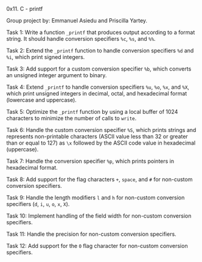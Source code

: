 0x11. C - printf

Group project by: Emmanuel Asiedu and Priscilla Yartey.

Task 1:
Write a function `_printf` that produces output according to a format string. It should handle conversion specifiers `%c`, `%s`, and `%%`.

Task 2:
Extend the `_printf` function to handle conversion specifiers `%d` and `%i`, which print signed integers.

Task 3:
Add support for a custom conversion specifier `%b`, which converts an unsigned integer argument to binary.

Task 4:
Extend `_printf` to handle conversion specifiers `%u`, `%o`, `%x`, and `%X`, which print unsigned integers in decimal, octal, and hexadecimal format (lowercase and uppercase).

Task 5:
Optimize the `_printf` function by using a local buffer of 1024 characters to minimize the number of calls to `write`.

Task 6:
Handle the custom conversion specifier `%S`, which prints strings and represents non-printable characters (ASCII value less than 32 or greater than or equal to 127) as `\x` followed by the ASCII code value in hexadecimal (uppercase).

Task 7:
Handle the conversion specifier `%p`, which prints pointers in hexadecimal format.

Task 8:
Add support for the flag characters `+`, `space`, and `#` for non-custom conversion specifiers.

Task 9:
Handle the length modifiers `l` and `h` for non-custom conversion specifiers (`d`, `i`, `u`, `o`, `x`, `X`).

Task 10:
Implement handling of the field width for non-custom conversion specifiers.

Task 11:
Handle the precision for non-custom conversion specifiers.

Task 12:
Add support for the `0` flag character for non-custom conversion specifiers.

